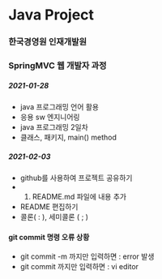 # Java Project
### 한국경영원 인재개발원
### SpringMVC 웹 개발자 과정

##### 2021-01-28

* java 프로그래밍 언어 활용
* 응용 sw 엔지니어링
* java 프로그래밍 2일차
* 클래스, 패키지, main() method

##### 2021-02-03
* github를 사용하여 프로젝트 공유하기
* 1. README.md 파일에 내용 추가 
* README 편집하기
* 콜론( : ), 세미콜론 ( ; )

#### git commit 명령 오류 상황
* git commit -m 까지만 입력하면 : error 발생
* git commit 까지만 입력하면 : vi editor